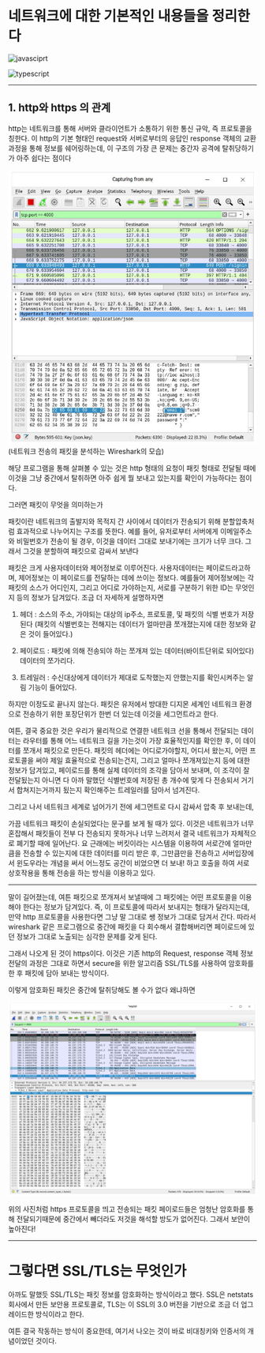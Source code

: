 # **네트워크에 대한 기본적인 내용들을 정리한다**

![javasciprt](https://img.shields.io/badge/javascript-up%20to%20date-yellow)

![typescript](https://img.shields.io/badge/typescript-up%20to%20date-blue)

---

## 1. http와 https 의 관계

http는 네트워크를 통해 서버와 클라이언트가 소통하기 위한 통신 규악, 즉 프로토콜을 칭한다. 이 http의 기본 형태인 request와 서버로부터의 응답인 response 객체의 교환과정을 통해 정보를 쉐어링하는데, 이 구조의 가장 큰 문제는 중간자 공격에 탈취당하기가 아주 쉽다는 점이다

![attack](../assets/images/middle.jpeg)
(네트워크 전송의 패킷을 분석하는 Wireshark의 모습)

해당 프로그램을 통해 살펴볼 수 있는 것은 http 형태의 요청이 패킷 형태로 전달될 때에 이것을 그냥 중간에서 탈취하면 아주 쉽게 뭘 보내고 있는지를 확인이 가능하다는 점이다.

그러면 패킷이 무엇을 의미하는가

패킷이란 네트워크의 출발지와 목적지 간 사이에서 데이터가 전송되기 위해 분할압축처럼 효과적으로 나누어지는 구조를 뜻한다. 예를 들어, 유저로부터 서버에게 이메일주소와 비밀번호가 전송이 될 경우, 이것을 데이터 그대로 보내기에는 크기가 너무 크다. 그래서 그것을 분할하여 패킷으로 감싸서 보낸다

패킷은 크게 사용자데이터와 제어정보로 이루어진다.
사용자데이터는 페이로드라고하며, 제어정보는 이 페이로드를 전달하는 데에 쓰이는 정보다.
예를들어 제어정보에는 각 패킷의 소스가 어디인지, 그리고 어디로 가야하는지, 서로를 구분하기 위한 ID는 무엇인지 등의 정보가 담겨있다. 조금 더 자세하게 설명하자면

1. 헤더 : 소스의 주소, 가야되는 대상의 ip주소, 프로토콜, 및 패킷의 식별 번호가 저장된다
   (패킷의 식별번호는 전해지는 데이터가 얼마만큼 쪼개졌는지에 대한 정보와 같은 것이 들어있다.)

2. 페이로드 : 패킷에 의해 전송되야 하는 쪼개져 있는 데이터(바이트단위로 되어있다) 데이터의 쪼가리다.

3. 트레일러 : 수신대상에게 데이터가 제대로 도착했는지 안했는지를 확인시켜주는 알림 기능이 들어있다.

하지만 이정도로 끝나지 않는다. 패킷은 유저에서 방대한 디지몬 세계인 네트워크 환경으로 전송하기 위한 포장단위가 한번
더 있는데 이것을 세그먼트라고 한다.

여튼, 결국 중요한 것은 우리가 물리적으로 연결한 네트워크 선을 통해서 전달되는 데이터는 라우터를 통해 어느 네트워크 길을 가는것이 가장 효율적인지를 확인한 후, 이 데이터를 쪼개서 패킷으로 만든다. 패킷의 헤더에는 어디로가야할지, 어디서 왔는지, 어떤 프로토콜을 써야 제일 효율적으로 전송되는건지, 그리고 얼마나 쪼개져있는지 등에 대한 정보가 담겨있고, 페이로드를 통해 실제 데이터의 조각을 담아서 보내며, 이 조각이 잘 전달됬는지 아니면 다 아까 말했던 식별번호에 저장된 총 개수에 맞게 다 전송되서 거기서 합쳐지는거까지 됬는지 확인해주는 트레일러를 담아서 넘겨진다.

그리고 나서 네트워크 세계로 넘어가기 전에 세그먼트로 다시 감싸서 압축 후 보내는데,

가끔 네트워크 패킷이 손실되었다는 문구를 보게 될 때가 있다. 이것은 네트워크가 너무 혼잡해서 패킷들이 전부 다 전송되지 못하거나 너무 느려저서 결국 네트워크가 자체적으로 폐기할 때에 일어난다. 요 근래에는 버킷이라는 시스템을 이용하여 서로간에 얼마만큼을 전송할 수 있는지에 대한 데이터를 미리 받은 후, 그만큼만을 전송하고 서버입장에서 윈도우라는 개념을 써서 어느정도 공간이 비었으면 더 보내! 하고 호출을 하여 서로 상호작용을 통해 전송을 하는 방식을 이용하고 있다.

---

말이 길어졌는데, 여튼 패킷으로 쪼개져서 보낼때에 그 패킷에는 어떤 프로토콜을 이용해야 한다는 정보가 담겨있다. 즉, 이 프로토콜에 따라서 보내지는 형태가 달라지는데, 만약 http 프로토콜을 사용한다면 그냥 말 그대로 쌩 정보가 그대로 담겨서 간다. 따라서 wireshark 같은 프로그램으로 중간에 패킷을 다 회수해서 결합해버리면 페이로드에 있던 정보가 그대로 노출되는 심각한 문제를 갖게 된다.

그래서 나오게 된 것이 https이다. 이것은 기존 http의 Request, response 객체 정보 전달의 과정은 그대로 하면서 secure을 위한 알고리즘 SSL/TLS를 사용하여 암호화를 한 후 패킷에 담아 보내는 방식이다.

이렇게 암호화된 패킷은 중간에 탈취당해도 볼 수가 없다 왜냐하면

![middle2](../assets/images/middle2.png)

위의 사진처럼 https 프로토콜을 띄고 전송되는 패킷 페이로드들은 엄청난 암호화를 통해 전달되기때문에 중간에서 빼더라도 저것을 해석할 방도가 없어진다. 그래서 보안이 높아진다!

---

# 그렇다면 SSL/TLS는 무엇인가

아까도 말했듯 SSL/TLS는 패킷 정보를 암호화하는 방식이라고 했다.
SSL은 netstats 회사에서 만든 보안용 프로토콜로, TLS는 이 SSL의 3.0 버전을 기반으로 조금 더 업그레이드한 방식이라고 한다.

여튼 결국 작동하는 방식이 중요한데, 여기서 나오는 것이 바로 비대칭키와 인증서의 개념이었던 것이다.
